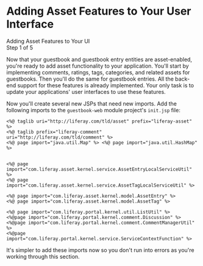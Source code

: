 # Adding Asset Features to Your User Interface [](id=adding-asset-features-to-your-user-interface)

<div class="learn-path-step">
    <p>Adding Asset Features to Your UI<br>Step 1 of 5</p>
</div>

Now that your guestbook and guestbook entry entities are asset-enabled, you're
ready to add asset functionality to your application. You'll start by
implementing comments, ratings, tags, categories, and related assets for
guestbooks. Then you'll do the same for guestbook entries. All the back-end
support for these features is already implemented. Your only task is to update
your applications' user interfaces to use these features. 

Now you'll create several new JSPs that need new imports. Add the following
imports to the `guestbook-web` module project's `init.jsp` file: 


    <%@ taglib uri="http://liferay.com/tld/asset" prefix="liferay-asset" %>
    <%@ taglib prefix="liferay-comment" uri="http://liferay.com/tld/comment" %> 
    <%@ page import="java.util.Map" %> <%@ page import="java.util.HashMap" %>


    <%@ page import="com.liferay.asset.kernel.service.AssetEntryLocalServiceUtil" %>
    <%@ page import="com.liferay.asset.kernel.service.AssetTagLocalServiceUtil" %>

    <%@ page import="com.liferay.asset.kernel.model.AssetEntry" %>
    <%@ page import="com.liferay.asset.kernel.model.AssetTag" %>

    <%@ page import="com.liferay.portal.kernel.util.ListUtil" %>
    <%@page import="com.liferay.portal.kernel.comment.Discussion" %>
    <%@page import="com.liferay.portal.kernel.comment.CommentManagerUtil" %>
    <%@page import="com.liferay.portal.kernel.service.ServiceContextFunction" %>

It's simpler to add these imports now so you don't run into errors as you're 
working through this section. 
